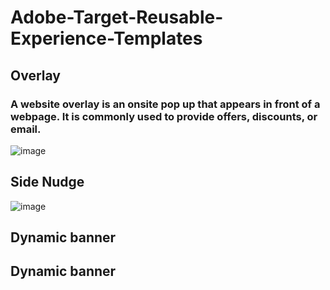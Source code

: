 # Adobe-Target-Reusable-Experience-Templates


## Overlay

### A website overlay is an onsite pop up that appears in front of a webpage. It is commonly used to provide offers, discounts, or email. 

![image](https://user-images.githubusercontent.com/101316657/162180080-e762cf92-104c-4c10-9b5f-9974c816b607.png)

           
## Side Nudge

![image](https://user-images.githubusercontent.com/101316657/162182285-2e95a970-d9fc-47be-bd59-de52d6962232.png)

## Dynamic banner


## Dynamic banner
